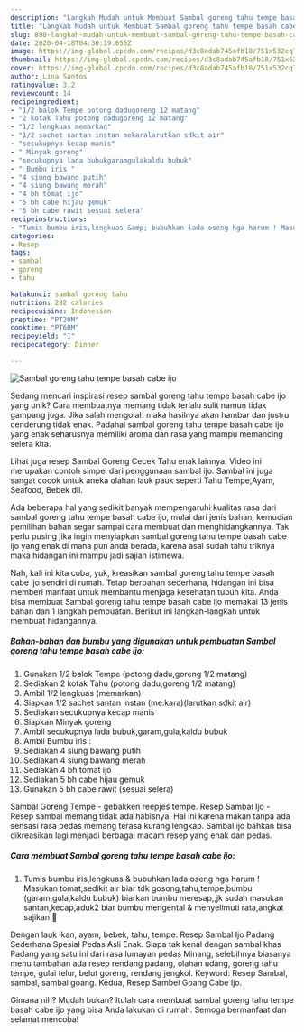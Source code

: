 ```yaml
---
description: "Langkah Mudah untuk Membuat Sambal goreng tahu tempe basah cabe ijo yang Menggugah Selera"
title: "Langkah Mudah untuk Membuat Sambal goreng tahu tempe basah cabe ijo yang Menggugah Selera"
slug: 898-langkah-mudah-untuk-membuat-sambal-goreng-tahu-tempe-basah-cabe-ijo-yang-menggugah-selera
date: 2020-04-18T04:30:19.655Z
image: https://img-global.cpcdn.com/recipes/d3c8adab745afb18/751x532cq70/sambal-goreng-tahu-tempe-basah-cabe-ijo-foto-resep-utama.jpg
thumbnail: https://img-global.cpcdn.com/recipes/d3c8adab745afb18/751x532cq70/sambal-goreng-tahu-tempe-basah-cabe-ijo-foto-resep-utama.jpg
cover: https://img-global.cpcdn.com/recipes/d3c8adab745afb18/751x532cq70/sambal-goreng-tahu-tempe-basah-cabe-ijo-foto-resep-utama.jpg
author: Lina Santos
ratingvalue: 3.2
reviewcount: 14
recipeingredient:
- "1/2 balok Tempe potong dadugoreng 12 matang"
- "2 kotak Tahu potong dadugoreng 12 matang"
- "1/2 lengkuas memarkan"
- "1/2 sachet santan instan mekaralarutkan sdkit air"
- "secukupnya kecap manis"
- " Minyak goreng"
- "secukupnya lada bubukgaramgulakaldu bubuk"
- " Bumbu iris "
- "4 siung bawang putih"
- "4 siung bawang merah"
- "4 bh tomat ijo"
- "5 bh cabe hijau gemuk"
- "5 bh cabe rawit sesuai selera"
recipeinstructions:
- "Tumis bumbu iris,lengkuas &amp; bubuhkan lada oseng hga harum ! Masukan tomat,sedikit air biar tdk gosong,tahu,tempe,bumbu (garam,gula,kaldu bubuk) biarkan bumbu meresap,,jk sudah masukan santan,kecap,aduk2 biar bumbu mengental &amp; menyelimuti rata,angkat sajikan 🍛"
categories:
- Resep
tags:
- sambal
- goreng
- tahu

katakunci: sambal goreng tahu 
nutrition: 282 calories
recipecuisine: Indonesian
preptime: "PT20M"
cooktime: "PT60M"
recipeyield: "1"
recipecategory: Dinner

---
```



![Sambal goreng tahu tempe basah cabe ijo](https://img-global.cpcdn.com/recipes/d3c8adab745afb18/751x532cq70/sambal-goreng-tahu-tempe-basah-cabe-ijo-foto-resep-utama.jpg)

Sedang mencari inspirasi resep sambal goreng tahu tempe basah cabe ijo yang unik? Cara membuatnya memang tidak terlalu sulit namun tidak gampang juga. Jika salah mengolah maka hasilnya akan hambar dan justru cenderung tidak enak. Padahal sambal goreng tahu tempe basah cabe ijo yang enak seharusnya memiliki aroma dan rasa yang mampu memancing selera kita.

Lihat juga resep Sambal Goreng Cecek Tahu enak lainnya. Video ini merupakan contoh simpel dari penggunaan sambal ijo. Sambal ini juga sangat cocok untuk aneka olahan lauk pauk seperti Tahu Tempe,Ayam, Seafood, Bebek dll.

Ada beberapa hal yang sedikit banyak mempengaruhi kualitas rasa dari sambal goreng tahu tempe basah cabe ijo, mulai dari jenis bahan, kemudian pemilihan bahan segar sampai cara membuat dan menghidangkannya. Tak perlu pusing jika ingin menyiapkan sambal goreng tahu tempe basah cabe ijo yang enak di mana pun anda berada, karena asal sudah tahu triknya maka hidangan ini mampu jadi sajian istimewa.


Nah, kali ini kita coba, yuk, kreasikan sambal goreng tahu tempe basah cabe ijo sendiri di rumah. Tetap berbahan sederhana, hidangan ini bisa memberi manfaat untuk membantu menjaga kesehatan tubuh kita. Anda bisa membuat Sambal goreng tahu tempe basah cabe ijo memakai 13 jenis bahan dan 1 langkah pembuatan. Berikut ini langkah-langkah untuk membuat hidangannya.

<!--inarticleads1-->

##### Bahan-bahan dan bumbu yang digunakan untuk pembuatan Sambal goreng tahu tempe basah cabe ijo:

1. Gunakan 1/2 balok Tempe (potong dadu,goreng 1/2 matang)
1. Sediakan 2 kotak Tahu (potong dadu,goreng 1/2 matang)
1. Ambil 1/2 lengkuas (memarkan)
1. Siapkan 1/2 sachet santan instan (me:kara)(larutkan sdkit air)
1. Sediakan secukupnya kecap manis
1. Siapkan  Minyak goreng
1. Ambil secukupnya lada bubuk,garam,gula,kaldu bubuk
1. Ambil  Bumbu iris :
1. Sediakan 4 siung bawang putih
1. Sediakan 4 siung bawang merah
1. Sediakan 4 bh tomat ijo
1. Sediakan 5 bh cabe hijau gemuk
1. Gunakan 5 bh cabe rawit (sesuai selera)


Sambal Goreng Tempe - gebakken reepjes tempe. Resep Sambal Ijo - Resep sambal memang tidak ada habisnya. Hal ini karena makan tanpa ada sensasi rasa pedas memang terasa kurang lengkap. Sambal ijo bahkan bisa dikreasikan lagi menjadi berbagai macam resep yang enak dan pedas. 

<!--inarticleads2-->

##### Cara membuat Sambal goreng tahu tempe basah cabe ijo:

1. Tumis bumbu iris,lengkuas &amp; bubuhkan lada oseng hga harum ! Masukan tomat,sedikit air biar tdk gosong,tahu,tempe,bumbu (garam,gula,kaldu bubuk) biarkan bumbu meresap,,jk sudah masukan santan,kecap,aduk2 biar bumbu mengental &amp; menyelimuti rata,angkat sajikan 🍛


Dengan lauk ikan, ayam, bebek, tahu, tempe. Resep Sambal Ijo Padang Sederhana Spesial Pedas Asli Enak. Siapa tak kenal dengan sambal khas Padang yang satu ini dari rasa lumayan pedas Minang, selebihnya biasanya menu tambahan ada resep rendang padang, olahan udang, goreng tahu tempe, gulai telur, belut goreng, rendang jengkol. Keyword: Resep Sambal, sambal, sambal goang. Kedua, Resep Sambel Goang Cabe Ijo. 

Gimana nih? Mudah bukan? Itulah cara membuat sambal goreng tahu tempe basah cabe ijo yang bisa Anda lakukan di rumah. Semoga bermanfaat dan selamat mencoba!
